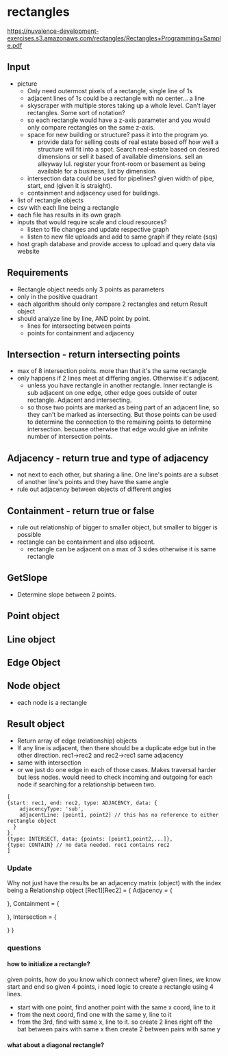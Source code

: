 # rectangles

https://nuvalence-development-exercises.s3.amazonaws.com/rectangles/Rectangles+Programming+Sample.pdf

## Input
* picture
  * Only need outermost pixels of a rectangle, single line of 1s
  * adjacent lines of 1s could be a rectangle with no center... a line
  * skyscraper with multiple stores taking up a whole level. Can't layer rectangles. Some sort of notation?
  * so each rectangle would have a z-axis parameter and you would only compare rectangles on the same z-axis.
  * space for new building or structure? pass it into the program yo.
    * provide data for selling costs of real estate based off how well a structure will fit into a spot. Search real-estate based on desired dimensions or sell it based of available dimensions. sell an alleyway lul. register your front-room or basement as being available for a business, list by  dimension.
  * intersection data could be used for pipelines? given width of pipe, start, end (given it is straight).
  * containment and adjacency used for buildings.
* list of rectangle objects
* csv with each line being a rectangle
* each file has results in its own graph
* inputs that would require scale and cloud resources?
  * listen to file changes and update respective graph
  * listen to new file uploads and add to same graph if they relate (sqs)
* host graph database and provide access to upload and query data via website
  
  

## Requirements
* Rectangle object needs only 3 points as parameters
* only in the positive quadrant
* each algorithm should only compare 2 rectangles and return Result object
* should analyze line by line, AND point by point. 
  * lines for intersecting between points
  * points for containment and adjacency


## Intersection - return intersecting points
* max of 8 intersection points. more than that it's the same rectangle
* only happens if 2 lines meet at differing angles. Otherwise it's adjacent.
  * unless you have rectangle in another rectangle. Inner rectangle is sub adjacent on one edge, other edge goes outside of outer rectangle. Adjacent and intersecting.
  * so those two points are marked as being part of an adjacent line, so they can't be marked as intersecting. But those points can be used to determine the connection to the remaining points to determine intersection. becuase otherwise that edge would give an infinite number of intersection points.

## Adjacency - return true and type of adjacency
* not next to each other, but sharing a line. One line's points are a subset of another line's points and they have the same angle
* rule out adjacency between objects of different angles

## Containment - return true or false
* rule out relationship of bigger to smaller object, but smaller to bigger is possible
* rectangle can be containment and also adjacent.
  * rectangle can be adjacent on a max of 3 sides otherwise it is same rectangle

## GetSlope
* Determine slope between 2 points.

## Point object

## Line object

## Edge Object

## Node object
* each node is a rectangle

## Result object
* Return array of edge (relationship) objects
* If any line is adjacent, then there should be a duplicate edge but in the other direction. rec1->rec2 and rec2->rec1 same adjacency
* same with intersection
* or we just do one edge in each of those cases. Makes traversal harder but less nodes. would need to check incoming and outgoing for each node if searching for a relationship between two.
```
[
{start: rec1, end: rec2, type: ADJACENCY, data: {
    adjacencyType: 'sub',
    adjacentLine: [point1, point2] // this has no reference to either rectangle object
  }
},
{type: INTERSECT, data: {points: [point1,point2,...]},
{type: CONTAIN} // no data needed. rec1 contains rec2
]
```

### Update
Why not just have the results be an adjacency matrix (object) with the index being a Relationship object
[Rec1][Rec2] = {
  Adjacency = {

  },
  Containment = {

  },
  Intersection = {

  }
}

### questions
#### how to initialize a rectangle?
given points, how do you know which connect where?
given lines, we know start and end
so given 4 points, i need logic to create a rectangle using 4 lines.
* start with one point, find another point with the same x coord, line to it
* from the next coord, find one with the same y, line to it
* from the 3rd, find with same x, line to it.
so create 2 lines right off the bat between pairs with same x
then create 2 between pairs with same y

#### what about a diagonal rectangle?

